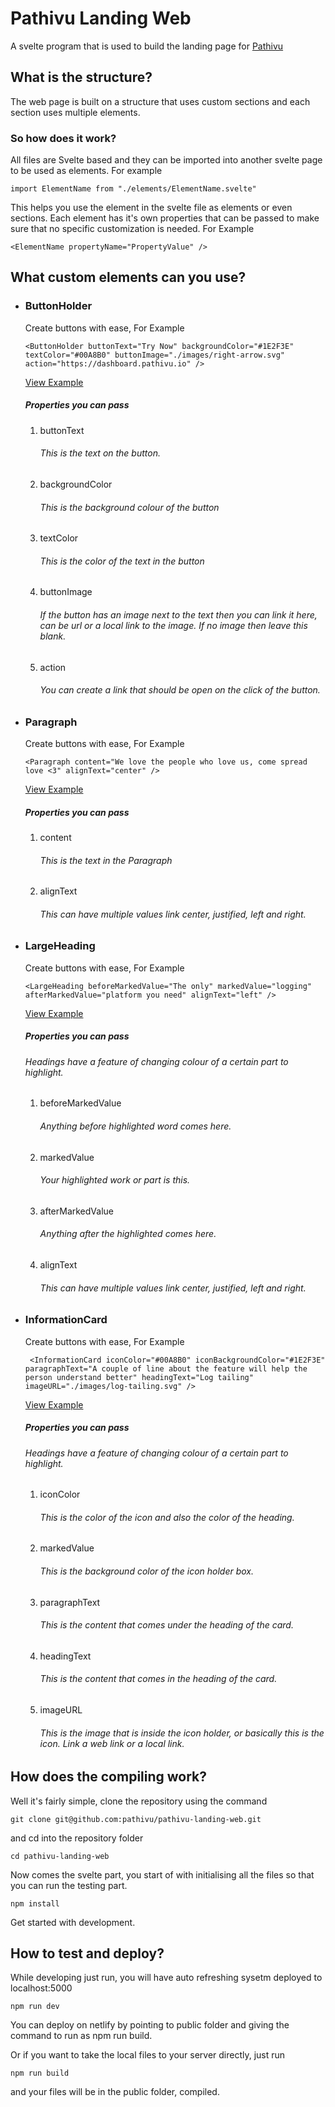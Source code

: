 # Pathivu Landing Web

A svelte program that is used to build the landing page for [Pathivu](https://github.com/pathivu/pathivu)



## What is the structure?
The web page is built on a structure that uses custom sections and each section uses multiple elements. 


### So how does it work?

All files are Svelte based and they can be imported into another svelte page to be used as elements. For example

`import ElementName from "./elements/ElementName.svelte"`

This helps you use the element in the svelte file as elements or even sections. Each element has it's own properties that can be passed to make sure that no specific customization is needed. For Example

`<ElementName propertyName="PropertyValue" />`


## What custom elements can you use?

* ### ButtonHolder
    
    Create buttons with ease, For Example

    `<ButtonHolder buttonText="Try Now" backgroundColor="#1E2F3E" textColor="#00A8B0" buttonImage="./images/right-arrow.svg" action="https://dashboard.pathivu.io" />`

    [View Example](./imagesForReadme/ButtonHolder.png)

    ##### Properties you can pass
    
    1. buttonText
        ###### This is the text on the button.

    2. backgroundColor 
        ###### This is the background colour of the button

    3. textColor
        ###### This is the color of the text in the button

    4. buttonImage
        ###### If the button has an image next to the text then you can link it here, can be url or a local link to the image. If no image then leave this blank.
    
    5. action
        ###### You can create a link that should be open on the click of the button.

* ### Paragraph
    
    Create buttons with ease, For Example

    `<Paragraph content="We love the people who love us, come spread love <3" alignText="center" />`

    [View Example](./imagesForReadme/Paragraph.png)

    ##### Properties you can pass
    
    1. content
        ###### This is the text in the Paragraph

    2. alignText 
        ###### This can have multiple values link center, justified, left and right.   

* ### LargeHeading
    
    Create buttons with ease, For Example

    `<LargeHeading beforeMarkedValue="The only" markedValue="logging" afterMarkedValue="platform you need" alignText="left" />`

    [View Example](./imagesForReadme/LargeHeading.png)

    ##### Properties you can pass

    ###### Headings have a feature of changing colour of a certain part to highlight. 
    
    1. beforeMarkedValue
        ###### Anything before highlighted word comes here.

    2. markedValue
        ###### Your highlighted work or part is this.

    3. afterMarkedValue
        ###### Anything after the highlighted comes here.

    4. alignText 
        ###### This can have multiple values link center, justified, left and right. 

* ### InformationCard
    
    Create buttons with ease, For Example

    ` <InformationCard iconColor="#00A8B0" iconBackgroundColor="#1E2F3E" paragraphText="A couple of line about the feature will help the person understand better" headingText="Log tailing" imageURL="./images/log-tailing.svg" />`

    [View Example](./imagesForReadme/InformationCard.png)

    ##### Properties you can pass

    ###### Headings have a feature of changing colour of a certain part to highlight. 
    
    1. iconColor
        ###### This is the color of the icon and also the color of the heading.

    2. markedValue
        ###### This is the background color of the icon holder box.

    3. paragraphText
        ###### This is the content that comes under the heading of the card.

    4. headingText
        ###### This is the content that comes in the heading of the card.

    5. imageURL
        ###### This is the image that is inside the icon holder, or basically this is the icon. Link a web link or a local link.


## How does the compiling work?

Well it's fairly simple, clone the repository using the command

`git clone git@github.com:pathivu/pathivu-landing-web.git`

and cd into the repository folder

`cd pathivu-landing-web`

Now comes the svelte part, you start of with initialising all the files so that you can run the testing part.

`npm install`

Get started with development.


## How to test and deploy?

While developing just run, you will have auto refreshing sysetm deployed to localhost:5000

`npm run dev`

You can deploy on netlify by pointing to public folder and giving the command to run as npm run build.

Or if you want to take the local files to your server directly, just run

`npm run build`

and your files will be in the public folder, compiled.
